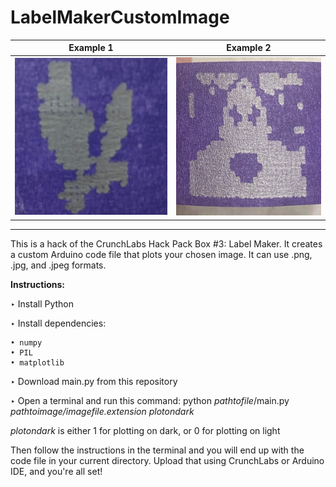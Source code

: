 # LabelMakerCustomImage

<!-- <p align="center">
  <img src="images/HeavyFalcon.webp" height=200px />
  <img src="images/WKoA.webp" height=200px style="margin-left: 40px;" />
</p> -->

Example 1                  |  Example 2
:-------------------------:|:-------------------------:
![](images/HeavyFalcon.webp)  |  ![](images/WKoA.webp)

---

This is a hack of the CrunchLabs Hack Pack Box #3: Label Maker. It creates a custom Arduino code file that plots your chosen image. It can use .png, .jpg, and .jpeg formats.

**Instructions:**

  ‣ Install Python
  
  ‣ Install dependencies:
    
    • numpy
    • PIL
    • matplotlib

  ‣ Download main.py from this repository
  
  ‣ Open a terminal and run this command:
    python *pathtofile*/main.py *pathtoimage/imagefile.extension* *plotondark*
  
  *plotondark* is either 1 for plotting on dark, or 0 for plotting on light

  Then follow the instructions in the terminal and you will end up with the code file in your current directory. Upload that using CrunchLabs or Arduino IDE, and you're all set!
